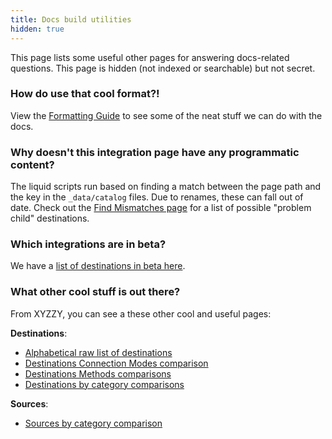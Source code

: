 ```yaml
---
title: Docs build utilities
hidden: true
---
```


This page lists some useful other pages for answering docs-related questions. This page is hidden (not indexed or searchable) but not secret.

### How do use that cool format?!

View the [Formatting Guide](/docs/utils/formatguide/) to see some of the neat stuff we can do with the docs.


### Why doesn't this integration page have any programmatic content?

The liquid scripts run based on finding a match between the page path and the key in the `_data/catalog` files. Due to renames, these can fall out of date. Check out the [Find Mismatches page](/docs/utils/find-mismatches/) for a list of possible "problem child" destinations.

### Which integrations are in beta?

We have a [list of destinations in beta here](/docs/utils/find-betas/).


### What other cool stuff is out there?

From XYZZY, you can see a these other cool and useful pages:

**Destinations**:

- [Alphabetical raw list of destinations](/docs/connections/destinations/catalog/index-all/)
- [Destinations Connection Modes comparison](/docs/connections/destinations/cmodes-compare/)
- [Destinations Methods comparisons](/docs/connections/destinations/methods-compare/)
- [Destinations by category comparisons](/docs/connections/destinations/category-compare/)

**Sources**:
- [Sources by category comparison](/docs/connections/sources/sources-compare/)
